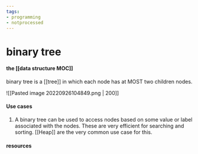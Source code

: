 ```yaml
---
tags:
- programming
- notprocessed
---
```

# binary tree

#### the [[data structure MOC]]
binary tree is a [[tree]] in which each node has at MOST two children nodes.


![[Pasted image 20220926104849.png | 200]]

#### Use cases
1. A binary tree can be used to access nodes based on some value or label associated with the nodes. These are very efficient for searching and sorting. [[Heap]] are the very common use case for this.



#### resources